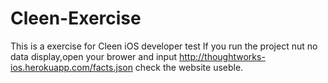 # Cleen-Exercise
This is a exercise for Cleen iOS developer test 
If you run the project nut no data display,open your brower and input http://thoughtworks-ios.herokuapp.com/facts.json check the website useble.
